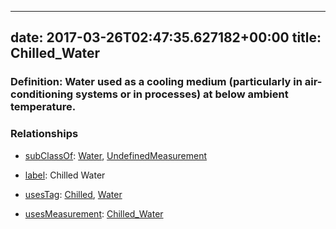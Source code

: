 
---
date: 2017-03-26T02:47:35.627182+00:00
title: Chilled_Water
---
### Definition: Water used as a cooling medium (particularly in air-conditioning systems or in processes) at below ambient temperature.

### Relationships

* [subClassOf](http://www.w3.org/2000/01/rdf-schema#subClassOf): [Water](https://brickschema.org/schema/1.0/Brick#Water), [UndefinedMeasurement](https://brickschema.org/schema/1.0/Brick#UndefinedMeasurement)

* [label](http://www.w3.org/2000/01/rdf-schema#label): Chilled Water

* [usesTag](https://brickschema.org/schema/1.0/BrickFrame#usesTag): [Chilled](https://brickschema.org/schema/1.0/BrickTag#Chilled), [Water](https://brickschema.org/schema/1.0/BrickTag#Water)

* [usesMeasurement](https://brickschema.org/schema/1.0/BrickFrame#usesMeasurement): [Chilled_Water](https://brickschema.org/schema/1.0/Brick#Chilled_Water)
